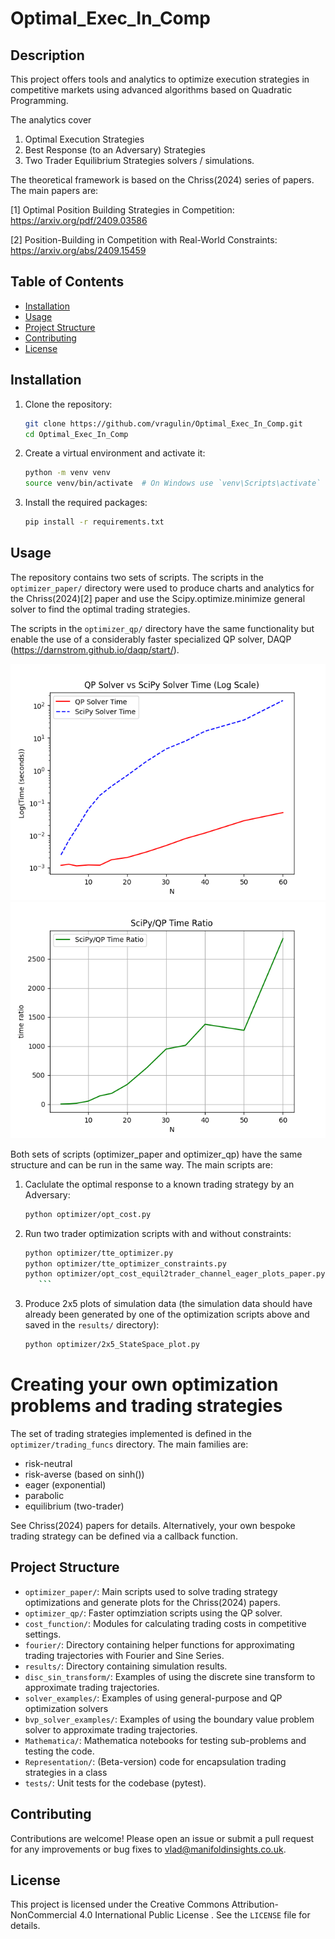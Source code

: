# Optimal_Exec_In_Comp

## Description
This project offers tools and analytics to optimize execution strategies in competitive markets using advanced algorithms based on Quadratic Programming.

The analytics cover 
1) Optimal Execution Strategies
2) Best Response (to an Adversary) Strategies
3) Two Trader Equilibrium Strategies solvers / simulations.

The theoretical framework is based on the Chriss(2024) series of papers. The main papers are:

[1] Optimal Position Building Strategies in Competition:  https://arxiv.org/pdf/2409.03586

[2] Position-Building in Competition with Real-World Constraints: https://arxiv.org/abs/2409.15459


## Table of Contents

- [Installation](#installation)
- [Usage](#usage)
- [Project Structure](#project-structure)
- [Contributing](#contributing)
- [License](#license)

## Installation

1. Clone the repository:
    ```sh
    git clone https://github.com/vragulin/Optimal_Exec_In_Comp.git
    cd Optimal_Exec_In_Comp
    ```

2. Create a virtual environment and activate it:
    ```sh
    python -m venv venv
    source venv/bin/activate  # On Windows use `venv\Scripts\activate`
    ```

3. Install the required packages:
    ```sh
    pip install -r requirements.txt
    ```

## Usage

The repository contains two sets of scripts.  The scripts in the `optimizer_paper/` directory were used to produce charts and analytics for the Chriss(2024)[2] paper and use the Scipy.optimize.minimize general solver to find the optimal trading strategies. 

The scripts in the `optimizer_qp/` directory have the same functionality but enable the use of a considerably faster specialized QP solver, DAQP (https://darnstrom.github.io/daqp/start/).

![](https://github.com/vragulin/Optimal_Exec_In_Comp/blob/main/readme_figures/QP_v_SciPy_solver_times_log.png)
![](https://github.com/vragulin/Optimal_Exec_In_Comp/blob/main/readme_figures/Speed_Ratio_QP_v_SciPy.png)

Both sets of scripts (optimizer_paper and optimizer_qp) have the same structure and can be run in the same way.  The main scripts are:
1. Caclulate the optimal response to a known trading strategy by an Adversary:
    ```sh
    python optimizer/opt_cost.py
    ```
   
2. Run two trader optimization scripts with and without constraints:
    ```sh
    python optimizer/tte_optimizer.py
    python optimizer/tte_optimizer_constraints.py
    python optimizer/opt_cost_equil2trader_channel_eager_plots_paper.py
       ```
3. Produce 2x5 plots of simulation data (the simulation data should have already been generated by one of the
    optimization scripts above and saved in the `results/` directory):
    ```sh
    python optimizer/2x5_StateSpace_plot.py
    ```

# Creating your own optimization problems and trading strategies

The set of trading strategies implemented is defined in the `optimizer/trading_funcs` directory. The main families are:
- risk-neutral
- risk-averse (based on sinh())
- eager (exponential)
- parabolic
- equilibrium (two-trader)

See Chriss(2024) papers for details.
Alternatively, your own bespoke trading strategy can be defined via a callback function.


## Project Structure

- `optimizer_paper/`: Main scripts used to solve trading strategy optimizations and generate plots for the Chriss(2024) papers.
- `optimizer_qp/`: Faster optimziation scripts using the QP solver.
- `cost_function/`: Modules for calculating trading costs in competitive settings.
- `fourier/`: Directory containing helper functions for approximating trading trajectories with Fourier and Sine Series.
- `results/`: Directory containing simulation results.
- `disc_sin_transform/`: Examples of using the discrete sine transform to approximate trading trajectories.
- `solver_examples/`: Examples of using general-purpose and QP optimization solvers
- `bvp_solver_examples/`: Examples of using the boundary value problem solver to approximate trading trajectories.
- `Mathematica/`: Mathematica notebooks for testing sub-problems and testing the code.
- `Representation/`: (Beta-version) code for encapsulation trading strategies in a class
- `tests/`: Unit tests for the codebase (pytest).

## Contributing
Contributions are welcome! Please open an issue or submit a pull request for any improvements or bug fixes to vlad@manifoldinsights.co.uk.

## License

This project is licensed under the Creative Commons Attribution-NonCommercial 4.0 International Public License
. See the `LICENSE` file for details.
